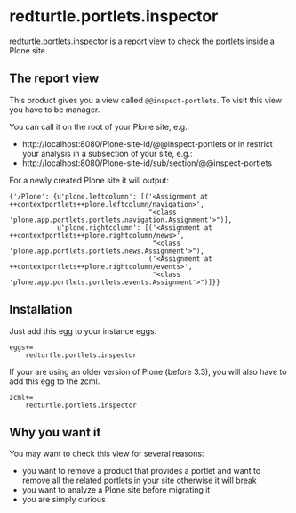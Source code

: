 redturtle.portlets.inspector
============================

redturtle.portlets.inspector is a report view to check the portlets inside a
Plone site.

The report view
---------------
This product gives you a view called `@@inspect-portlets`.
To visit this view you have to be manager.

You can call it on the root of your Plone site, e.g.:
 - http://localhost:8080/Plone-site-id/@@inspect-portlets
or in restrict your analysis in a subsection of your site, e.g.:
 - http://localhost:8080/Plone-site-id/sub/section/@@inspect-portlets

For a newly created Plone site it will output:
```
{'/Plone': {u'plone.leftcolumn': [('<Assignment at ++contextportlets++plone.leftcolumn/navigation>',
                                   "<class 'plone.app.portlets.portlets.navigation.Assignment'>")],
            u'plone.rightcolumn': [('<Assignment at ++contextportlets++plone.rightcolumn/news>',
                                    "<class 'plone.app.portlets.portlets.news.Assignment'>"),
                                   ('<Assignment at ++contextportlets++plone.rightcolumn/events>',
                                    "<class 'plone.app.portlets.portlets.events.Assignment'>")]}}
```

Installation
------------
Just add this egg to your instance eggs.
```
eggs+=
    redturtle.portlets.inspector
```

If your are using an older version of Plone (before 3.3), you will also have
to add this egg to the zcml.
```
zcml+=
    redturtle.portlets.inspector
```

Why you want it
---------------
You may want to check this view for several reasons:
 - you want to remove a product that provides a portlet and want to remove all 
   the related portlets in your site otherwise it will break
 - you want to analyze a Plone site before migrating it
 - you are simply curious
